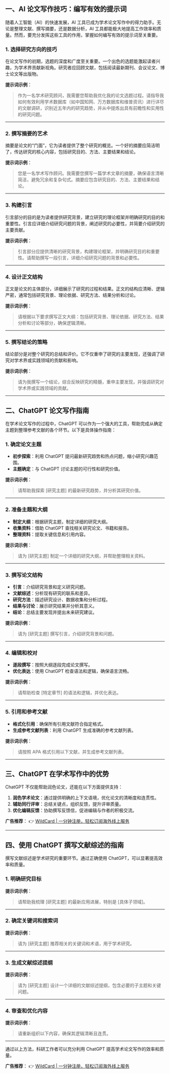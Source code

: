 ## 一、AI 论文写作技巧：编写有效的提示词

随着人工智能（AI）的快速发展，AI 工具已成为学术论文写作中的得力助手。无论是整理文献、撰写摘要，还是数据分析，AI 工具都能极大地提高工作效率和质量。然而，要充分发挥这些工具的作用，掌握如何编写有效的提示词至关重要。

### 1. 选择研究方向的技巧

在论文写作的初期，选题的深度和广度至关重要。一个出色的选题能激起读者兴趣，为学术界贡献新视角。研究者应回顾文献，包括阅读最新期刊、会议论文、博士论文等出版物。

**提示词示例**：
> 作为一名学术研究顾问，我需要您帮助我优化我的论文选题过程。请指导我如何有效利用学术数据库（如中国知网、万方数据库和维普资讯）进行详尽的文献调研，识别近五年内的研究趋势，并从中提炼出具有前瞻性和实用性的研究问题。

---

### 2. 撰写摘要的艺术

摘要是论文的“门面”，它为读者提供了整个研究的概览。一个好的摘要应简洁明了，传达研究的核心内容，包括研究目的、方法、主要结果和结论。

**提示词示例**：
> 您是一名学术写作顾问。我需要您撰写一篇学术文章的摘要，确保语言清晰简洁，避免冗余和复杂句式。摘要应包含研究目的、方法、主要结果和结论。

---

### 3. 构建引言

引言部分的目的是为读者提供研究背景，建立研究的理论框架并明确研究的目的和重要性。引言应详细介绍研究问题的背景，阐述研究的必要性，并简要介绍研究的主要贡献。

**提示词示例**：
> 引言部分应提供清晰的研究背景，构建理论框架，并明确研究目的和重要性。请帮助撰写一段引言，详细介绍研究问题的背景和必要性。

---

### 4. 设计正文结构

正文是论文的主体部分，详细展示了研究的过程和结果。正文的结构应清晰、逻辑严密，通常包括研究背景、理论依据、研究方法、结果分析和讨论。

**提示词示例**：
> 请根据以下要求撰写正文大纲：包括研究背景、理论依据、研究方法、结果分析和讨论等部分，确保逻辑清晰。

---

### 5. 撰写结论的策略

结论部分是对整个研究的总结和评价。它不仅重申了研究的主要发现，还强调了研究对学术界或实践领域的贡献和影响。

**提示词示例**：
> 请为我撰写一个结论，综合反映研究的精髓，重申主要发现，并强调研究对学术界或实践领域的贡献。

---

## 二、ChatGPT 论文写作指南

在学术论文写作的过程中，ChatGPT 可以作为一个强大的工具，帮助完成从确定主题到整理参考文献的各个环节。以下是具体操作指南：

### 1. 确定论文主题

- **初步探索**：利用 ChatGPT 提问最新研究趋势和热点问题，缩小研究兴趣范围。
- **主题确定**：与 ChatGPT 讨论主题的可行性和研究价值。

**提示词示例**：
> 请帮助我探索 [研究主题] 的最新研究趋势，并分析其研究价值。

---

### 2. 准备主题和大纲

- **制定大纲**：根据研究主题，制定详细的研究大纲。
- **收集资料**：借助 ChatGPT 查找相关研究论文、书籍和报告。
- **整理资料**：提取关键信息和引用内容。

**提示词示例**：
> 请为 [研究主题] 制定一个详细的研究大纲，并帮助整理相关资料。

---

### 3. 撰写论文结构

- **引言**：介绍研究背景和定义研究问题。
- **文献综述**：分析现有研究的联系和差异。
- **研究方法**：描述研究设计、数据收集和分析过程。
- **结果与讨论**：展示研究结果并分析其意义。
- **结论**：总结主要发现并提出未来研究建议。

**提示词示例**：
> 请为 [研究主题] 撰写引言，介绍研究背景和问题。

---

### 4. 编辑和校对

- **逐段撰写**：按照大纲逐段完成论文撰写。
- **优化表达**：使用 ChatGPT 检查语法和逻辑，确保语言流畅。

**提示词示例**：
> 请帮助检查 [特定章节] 的语法和逻辑，并优化表达。

---

### 5. 引用和参考文献

- **格式化引用**：确保所有引用文献符合指定格式。
- **生成参考文献列表**：利用 ChatGPT 生成准确的参考文献列表。

**提示词示例**：
> 请按照 APA 格式引用以下文献，并生成参考文献列表。

---

## 三、ChatGPT 在学术写作中的优势

ChatGPT 不仅能帮助润色论文，还能在以下方面提供支持：

1. **润色学术论文**：通过提供明确的上下文语境，优化论文的清晰度和连贯性。
2. **辅助同行评审**：总结关键点，组织反馈，提升评审质量。
3. **优化编辑反馈**：协助撰写反馈信，促进编辑与作者的积极交流。

**广告推荐**：
👉 [WildCard | 一分钟注册，轻松订阅海外线上服务](https://bit.ly/bewildcard)

---

## 四、使用 ChatGPT 撰写文献综述的指南

撰写文献综述是学术研究的重要环节。通过正确使用 ChatGPT，可以显著提高效率和质量。

### 1. 明确研究目标

**提示词示例**：
> 请帮助我梳理 [研究主题] 的最新应用进展，特别是 [具体子领域]。

---

### 2. 确定关键词和搜索词

**提示词示例**：
> 请为 [研究主题] 推荐相关的关键词和术语，用于学术研究。

---

### 3. 生成文献综述提纲

**提示词示例**：
> 请为 [研究主题] 设计一个详细的文献综述提纲，包含必要的子主题和关键问题。

---

### 4. 审查和优化内容

**提示词示例**：
> 请重新组织以下内容，确保其逻辑清晰且连贯。

---

通过以上方法，科研工作者可以充分利用 ChatGPT 提高学术论文写作的效率和质量。

**广告推荐**：
👉 [WildCard | 一分钟注册，轻松订阅海外线上服务](https://bit.ly/bewildcard)